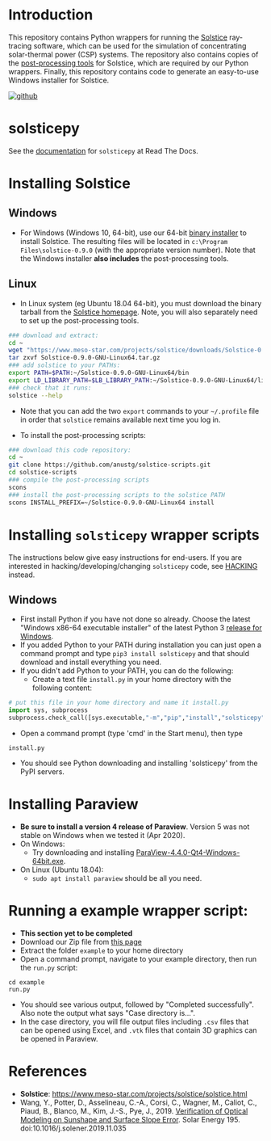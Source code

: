 # Introduction

This repository contains Python wrappers for running the  [Solstice](https://www.meso-star.com/projects/solstice/solstice.html) ray-tracing software, which can be used for the simulation of concentrating solar-thermal power (CSP) systems. The repository also contains copies of the [post-processing tools](https://www.meso-star.com/projects/solstice/solstice-resources.html) for Solstice, which are required by our Python wrappers. Finally, this repository contains code to generate an easy-to-use Windows installer for Solstice.

[![github](https://readthedocs.org/projects/solsticepy/badge/?version=latest)][1]

# solsticepy

See the [documentation](https://solsticepy.readthedocs.io/en/latest/?badge=latest) for `solsticepy` at Read The Docs.

# Installing Solstice

## Windows

* For Windows (Windows 10, 64-bit), use our 64-bit [binary installer](https://github.com/anustg/solstice-scripts/releases) to install Solstice. The resulting files will be located in `c:\Program Files\solstice-0.9.0` (with the appropriate version number). Note that the Windows installer **also includes** the post-processing tools.

## Linux

* In Linux system (eg Ubuntu 18.04 64-bit), you must download the binary tarball  from the [Solstice homepage](https://www.meso-star.com/projects/solstice/solstice.html). Note, you will also separately need to set up the post-processing tools. 

```bash
### download and extract:
cd ~
wget "https://www.meso-star.com/projects/solstice/downloads/Solstice-0.9.0-GNU-Linux64.tar.gz"
tar zxvf Solstice-0.9.0-GNU-Linux64.tar.gz
### add solstice to your PATHs:
export PATH=$PATH:~/Solstice-0.9.0-GNU-Linux64/bin
export LD_LIBRARY_PATH=$LB_LIBRARY_PATH:~/Solstice-0.9.0-GNU-Linux64/lib
### check that it runs:
solstice --help
```

* Note that you can add the two `export` commands to your `~/.profile` file in order that `solstice` remains available next time you log in.

* To install the post-processing scripts:

```bash
### download this code repository:
cd ~
git clone https://github.com/anustg/solstice-scripts.git
cd solstice-scripts
### compile the post-processing scripts
scons
### install the post-processing scripts to the solstice PATH
scons INSTALL_PREFIX=~/Solstice-0.9.0-GNU-Linux64 install
```

# Installing `solsticepy` wrapper scripts

The instructions below give easy instructions for end-users. If you are interested in hacking/developing/changing `solsticepy` code, see [HACKING](HACKING.md) instead.

## Windows

* First install Python if you have not done so already. Choose the latest "Windows x86-64 executable installer" of the latest Python 3 [release for Windows](https://www.python.org/downloads/windows/).
* If you added Python to your PATH during installation you can just open a command prompt and type `pip3 install solsticepy` and that should download and install everything you need.
* If you didn't add Python to your PATH, you can do the following:
  * Create a text file `install.py` in your home directory with the following content:
```python
# put this file in your home directory and name it install.py
import sys, subprocess
subprocess.check_call([sys.executable,"-m","pip","install","solsticepy"])
```
  * Open a command prompt (type 'cmd' in the Start menu), then type
```
install.py
```
  * You should see Python downloading and installing 'solsticepy' from the PyPI servers.

# Installing Paraview

* **Be sure to install a version 4 release of Paraview**. Version 5 was not stable on Windows when we tested it (Apr 2020).
* On Windows:
  * Try downloading and installing [ParaView-4.4.0-Qt4-Windows-64bit.exe](https://www.paraview.org/paraview-downloads/download.php?submit=Download&version=v4.4&type=binary&os=Windows&downloadFile=ParaView-4.4.0-Qt4-Windows-64bit.exe).
* On Linux (Ubuntu 18.04):
  * `sudo apt install paraview` should be all you need.

# Running a example wrapper script:

* **This section yet to be completed**
* Download our Zip file from [this page](https://github.com/anustg/solstice-scripts/releases/)
* Extract the folder `example` to your home directory
* Open a command prompt, navigate to your example directory, then run the `run.py` script:
```
cd example
run.py
```
* You should see various output, followed by "Completed successfully". Also note the output what says "Case directory is...".
* In the case directory, you will file output files including `.csv` files that can be opened using Excel, and `.vtk` files that contain 3D graphics can be opened in Paraview.

# References

* **Solstice**: https://www.meso-star.com/projects/solstice/solstice.html
* Wang, Y., Potter, D., Asselineau, C.-A., Corsi, C., Wagner, M., Caliot, C., Piaud, B., Blanco, M., Kim, J.-S., Pye, J., 2019. [Verification of Optical Modeling on Sunshape and Surface Slope Error](https://www.researchgate.net/publication/337636543). Solar Energy 195. doi:10.1016/j.solener.2019.11.035

[1]: https://solsticepy.readthedocs.io/en/latest/?badge=latest



